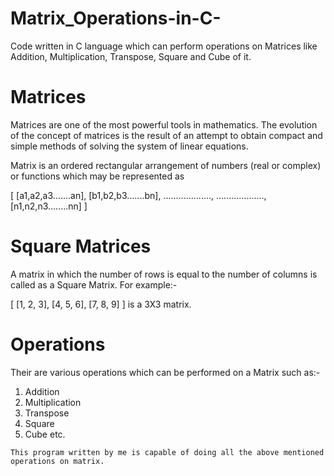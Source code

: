 # Matrix_Operations-in-C-
Code written in C language which can perform operations on Matrices like Addition, Multiplication, Transpose, Square and Cube of it.

# Matrices
Matrices are one of the most powerful tools in mathematics. The evolution of the concept of matrices is the result of an attempt to obtain compact and simple methods of solving the system of linear equations.

Matrix is an ordered rectangular arrangement of numbers (real or complex) or functions which may be represented as

[ [a1,a2,a3.......an],
 [b1,b2,b3.......bn],
 ...................,
 ...................,
 [n1,n2,n3........nn]
]

# Square Matrices
A matrix in which the number of rows is equal to the number of columns is called as a Square Matrix.
For example:-

[ [1, 2, 3],
  [4, 5, 6],
  [7, 8, 9]
]
is a 3X3 matrix.


# Operations
Their are various operations which can be performed on a Matrix such as:-

1. Addition
2. Multiplication
3. Transpose
4. Square
5. Cube
etc.

```
This program written by me is capable of doing all the above mentioned operations on matrix.
```
